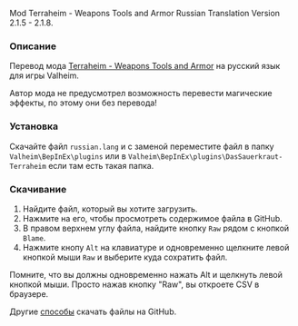 Mod Terraheim - Weapons Tools and Armor Russian Translation Version 2.1.5 - 2.1.8.

### Описание

Перевод мода [Terraheim - Weapons Tools and Armor](https://valheim.thunderstore.io/package/DasSauerkraut/Terraheim/) на русский язык для игры Valheim. 

Автор мода не предусмотрел возможность перевести магические эффекты, по этому они без перевода!

### Установка

Скачайте файл `russian.lang` и с заменой переместите файл в папку `Valheim\BepInEx\plugins` или в `Valheim\BepInEx\plugins\DasSauerkraut-Terraheim` если там есть такая папка.

### Скачивание

1. Найдите файл, который вы хотите загрузить.
2. Нажмите на его, чтобы просмотреть содержимое файла в GitHub.
3. В правом верхнем углу файла, найдите кнопку `Raw` рядом с кнопкой `Blame`.
4. Нажмите кнопу `Alt` на клавиатуре и одновременно щелкните левой кнопкой мыши `Raw` и выберите куда сохратить файл.

Помните, что вы должны одновременно нажать Alt и щелкнуть левой кнопкой мыши. Просто нажав кнопку "Raw", вы откроете CSV в браузере.

Другие [способы](https://coderoad.ru/4604663/%D0%A1%D0%BA%D0%B0%D1%87%D0%B0%D1%82%D1%8C-%D0%BE%D1%82%D0%B4%D0%B5%D0%BB%D1%8C%D0%BD%D1%8B%D0%B5-%D1%84%D0%B0%D0%B9%D0%BB%D1%8B-%D1%81-GitHub) скачать файлы на GitHub.
